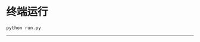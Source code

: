 # 终端运行

```shell
python run.py
```
*********************************************************************************************************************************************************************************************************************************************